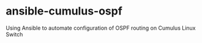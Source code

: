 # ansible-cumulus-ospf
Using Ansible to automate configuration of OSPF routing on Cumulus Linux Switch
